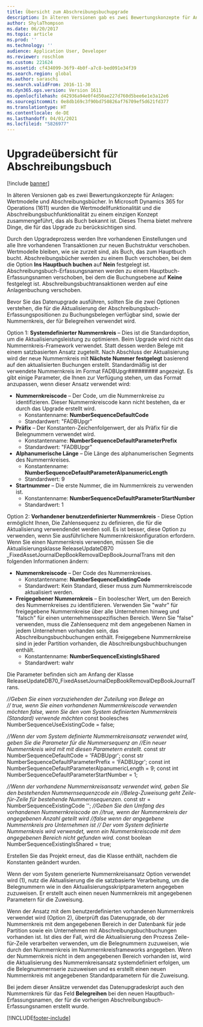 ```yaml
---
title: Übersicht zum Abschreibungsbuchupgrade
description: In älteren Versionen gab es zwei Bewertungskonzepte für Anlagen, Wertmodelle und Abschreibungsbücher.
author: ShylaThompson
ms.date: 06/20/2017
ms.topic: article
ms.prod: ''
ms.technology: ''
audience: Application User, Developer
ms.reviewer: roschlom
ms.custom: 221624
ms.assetid: cf434099-36f9-4b0f-a7c8-bed091e34f39
ms.search.region: global
ms.author: saraschi
ms.search.validFrom: 2016-11-30
ms.dyn365.ops.version: Version 1611
ms.openlocfilehash: d42936a94e0f4d50ae227d760d5bee6e1e3a12e6
ms.sourcegitcommit: 0e8db169c3f90bd750826af76709ef5d621fd377
ms.translationtype: HT
ms.contentlocale: de-DE
ms.lasthandoff: 04/01/2021
ms.locfileid: "5826977"
---
```

# <a name="depreciation-book-upgrade-overview"></a>Upgradeübersicht für Abschreibungsbuch

[!include [banner](../includes/banner.md)]

In älteren Versionen gab es zwei Bewertungskonzepte für Anlagen: Wertmodelle und Abschreibungsbücher. In Microsoft Dynamics 365 for Operations (1611) wurden die Wertmodellfunktionalität und die Abschreibungsbuchfunktionalität zu einem einzigen Konzept zusammengeführt, das als Buch bekannt ist. Dieses Thema bietet mehrere Dinge, die für das Upgrade zu berücksichtigen sind. 

Durch den Upgradeprozess werden Ihre vorhandenen Einstellungen und alle Ihre vorhandenen Transaktionen zur neuen Buchstruktur verschoben. Wertmodelle bleiben, wie sie zurzeit sind, als Buch, das zum Hauptbuch bucht. Abschreibungsbücher werden zu einem Buch verschoben, bei dem die Option **Ins Hauptbuch buchen** auf **Nein** festgelegt ist. Abschreibungsbuch-Erfassungsnamen werden zu einem Hauptbuch-Erfassungsnamen verschoben, bei dem die Buchungsebene auf **Keine** festgelegt ist. Abschreibungsbuchtransaktionen werden auf eine Anlagenbuchung verschoben. 

Bevor Sie das Datenupgrade ausführen, sollten Sie die zwei Optionen verstehen, die für die Aktualisierung der Abschreibungsbuch-Erfassungspositionen zu Buchungsbelegen verfügbar sind, sowie der Nummernkreis, der für Belegreihen verwendet wird. 

Option 1:  **Systemdefinierter Nummernkreis** – Dies ist die Standardoption, um die Aktualisierungsleistung zu optimieren. Beim Upgrade wird nicht das Nummernkreis-Framework verwendet. Statt dessen werden Belege mit einem satzbasierten Ansatz zugeteilt. Nach Abschluss der Aktualisierung wird der neue Nummernkreis mit **Nächste Nummer festgelegt** basierend auf den aktualisierten Buchungen erstellt. Standardmäßig ist der verwendete Nummernkreis im Format FADBUpgr\#\#\#\#\#\#\#\#\# angezeigt. Es gibt einige Parameter, die Ihnen zur Verfügung stehen, um das Format anzupassen, wenn dieser Ansatz verwendet wird:

-   **Nummernkreiscode** – Der Code, um die Nummernkreise zu identifizieren. Dieser Nummernkreiscode kann nicht bestehen, da er durch das Upgrade erstellt wird.
    -   Konstantenname: **NumberSequenceDefaultCode**
    -   Standardwert: "FADBUpgr"
-   **Präfix** – Der Konstanten-Zeichenfolgenwert, der als Präfix für die Belegnummern verwendet wird.
    -   Konstantenname: **NumberSequenceDefaultParameterPrefix**
    -   Standardwert: "FADBUpgr"
-   **Alphanumerische Länge** – Die Länge des alphanumerischen Segments des Nummernkreises.
    -   Konstantenname: **NumberSequenceDefaultParameterAlpanumericLength**
    -   Standardwert: 9
-   **Startnummer** – Die erste Nummer, die im Nummernkreis zu verwenden ist.
    -   Konstantenname: **NumberSequenceDefaultParameterStartNumber**
    -   Standardwert: 1

Option 2: **Vorhandener benutzerdefinierter Nummernkreis** - Diese Option ermöglicht Ihnen, Die Zahlensequenz zu definieren, die für die Aktualisierung verwendendet werden soll. Es ist besser, diese Option zu verwenden, wenn Sie ausführlichere Nummernkreiskonfiguration erfordern. Wenn Sie einen Nummernkreis verwenden, müssen Sie die Aktualisierungsklasse ReleaseUpdateDB70 \_FixedAssetJournalDepBookRemovalDepBookJournalTrans mit den folgenden Informationen ändern:

-   **Nummernkreiscode** – Der Code des Nummernkreises.
    -   Konstantenname: **NumberSequenceExistingCode**
    -   Standardwert: Kein Standard, dieser muss zum Nummernkreiscode aktualisiert werden.
-   **Freigegebener Nummernkreis** – Ein boolescher Wert, um den Bereich des Nummernkreises zu identifizieren. Verwenden Sie "wahr" für freigegebene Nummernkreise über alle Unternehmen hinweg und "falsch" für einen unternehmensspezifischen Bereich. Wenn Sie "false" verwenden, muss die Zahlensequenz mit dem angegebenen Namen in jedem Unternehmen vorhanden sein, das Abschreibungsbuchbuchungen enthält. Freigegebene Nummernkreise  sind in jeder Partition vorhanden, die Abschreibungsbuchbuchungen enthält.
    -   Konstantenname: **NumberSequenceExistingIsShared**
    -   Standardwert: wahr

Die Parameter befinden sich am Anfang der Klasse  ReleaseUpdateDB70\_FixedAssetJournalDepBookRemovalDepBookJournalTrans. 

*//Geben Sie einen vorzuziehenden der Zuteilung von Belege an*  
 *// true, wenn Sie einen vorhandenen Nummernkreiscode verwenden möchten* 
*false, wenn Sie den vom System definierten Nummernkreis (Standard) verwende möchten*  const  boolesches NumberSequenceUseExistingCode = false;  

*//Wenn der vom System definierte Nummernkreisansatz verwendet wird, geben Sie die Parameter für die Nummersequenz an*
 *//Ein neuer Nummernkreis wird mit mit diesen Parametern erstellt.* const str NumberSequenceDefaultCode = 'FADBUpgr'; const str NumberSequenceDefaultParameterPrefix = 'FADBUpgr'; const int NumberSequenceDefaultParameterAlpanumericLength = 9; const int NumberSequenceDefaultParameterStartNumber = 1;   

*//Wenn der vorhandene Nummernkreisansatz verwendet wird, geben Sie den bestehenden Nummernsequenzcode ein* 
 *//Beleg-Zuweisung geht Zeile-für-Zeile für bestehende Nummernsequenzen.* const str = NumberSequenceExistingCode ''; *//Geben Sie den Umfang des vorhandenen Nummernkreiscode an* 
 *//true, wenn der Nummernkreis der angegebenen Anzahl geteilt wird* 
 *//false wenn der angegebene Nummernkreis pro Unternehmen ist* 
 *// Der vom System definierte Nummernkreis wird verwendet, wenn ein Nummernkreiscode mit dem angegebenen Bereich nicht gefunden wird.* const boolean NumberSequenceExistingIsShared = true; 

Erstellen Sie das Projekt erneut, das die Klasse enthält, nachdem die Konstanten geändert wurden. 

Wenn der vom System generierte Nummernkreisansatz Option verwendet wird (1), nutz die Aktualisierung die die satzbasierte Verarbeitung, um die Belegnummern wie in den Aktualisierungsskriptparametern angegeben zuzuweisen. Er erstellt auch einen neuen Nummernkreis mit angegebenen Parametern für die Zuweisung. 

Wenn der Ansatz mit dem benutzerdefinierten vorhandenen Nummernkreis verwendet wird (Option 2), überprüft das Datenupgrade, ob der Nummernkreis mit dem angegebenen Bereich in der Datenbank für jede Partition sowie ein Unternehmen mit Abschreibungsbuchbuchungen vorhanden ist. Ist dies der Fall, wird die Aktualisierung den Prozess Zeile-für-Zeile verarbeiten verwenden, um die Belegnummern zuzuweisen, wie durch den Nummernkreis im Nummernkreisframeworks angegeben. Wenn der Nummernkreis nicht in dem angegebenen Bereich vorhanden ist, wird die Aktualisierung des Nummernkreisansatz systemdefiniert erfolgen, um die Belegnummernserie zuzuweisen und es erstellt einen neuen Nummernkreis mit angegebenen Standardparametern für die Zuweisung.

Bei jedem dieser Ansätze verwendet das Datenupgradeskript auch den Nummernkreis für das Feld **Belegreihen** bei den neuen Hauptbuch-Erfassungsnamen, der für die vorherigen Abschreibungsbuch-Erfassungsnamen erstellt wurde.





[!INCLUDE[footer-include](../../includes/footer-banner.md)]